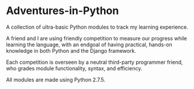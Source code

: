 Adventures-in-Python
====================

A collection of ultra-basic Python modules to track my learning experience.

A friend and I are using friendly competition to measure our progress while learning the language,
with an endgoal of having practical, hands-on knowledge in both Python and the Django framework.

Each competition is overseen by a neutral third-party programmer friend, who grades module functionality, 
syntax, and efficiency.

All modules are made using Python 2.7.5.


